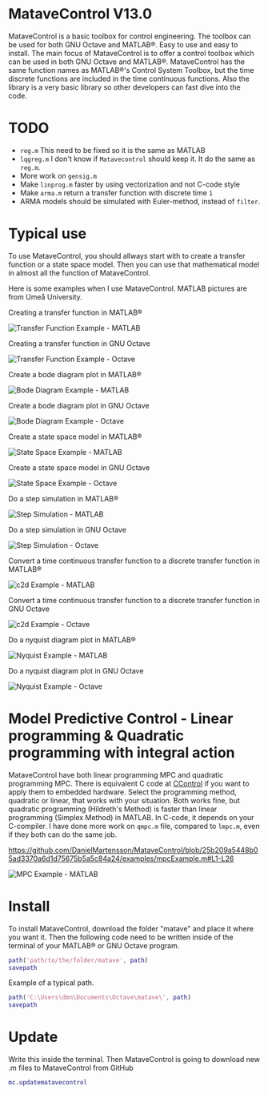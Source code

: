 # MataveControl V13.0
MataveControl is a basic toolbox for control engineering. The toolbox can be used for both GNU Octave and MATLAB®. Easy to use and easy to install. The main focus of MataveControl is to offer a control toolbox which can be used in both GNU Octave and MATLAB®. MataveControl has the same function names as MATLAB®'s Control System Toolbox, but the time discrete functions are included in the time continuous functions. Also the library is a very basic library so other developers can fast dive into the code.


# TODO

- `reg.m` This need to be fixed so it is the same as MATLAB
- `lqgreg.m` I don't know if `Matavecontrol` should keep it. It do the same as `reg.m`.
- More work on `gensig.m`
- Make `linprog.m` faster by using vectorization and not C-code style
- Make `arma.m` return a transfer function with discrete time `1`
- ARMA models should be simulated with Euler-method, instead of `filter`.

# Typical use

To use MataveControl, you should allways start with to create a transfer function or a state space model. Then you can use that mathematical model in almost all the function of MataveControl. 

Here is some examples when I use MataveControl. MATLAB pictures are from Umeå University.

Creating a transfer function in MATLAB®

![Transfer Function Example - MATLAB](examples/transferFunctionExmapleMATLAB.png)

Creating a transfer function in GNU Octave

![Transfer Function Example - Octave](examples/transferFunctionExmapleOctave.png)

Create a bode diagram plot in MATLAB®

![Bode Diagram Example - MATLAB](examples/bodeExampleMATLAB.png)

Create a bode diagram plot in GNU Octave

![Bode Diagram Example - Octave](examples/bodeExampleOctave.png)

Create a state space model in MATLAB®

![State Space Example - MATLAB](examples/stateSpaceExampleMATLAB.png)

Create a state space model in GNU Octave 

![State Space Example - Octave](examples/stateSpaceExampleOctave.png)

Do a step simulation in MATLAB®

![Step Simulation - MATLAB](examples/stepExampleMATLAB.png)

Do a step simulation in GNU Octave

![Step Simulation - Octave](examples/stepExampleOctave.png)

Convert a time continuous transfer function to a discrete transfer function in MATLAB®

![c2d Example - MATLAB](examples/c2dExampleMATLAB.png)

Convert a time continuous transfer function to a discrete transfer function in GNU Octave

![c2d Example - Octave](examples/c2dExampleOctave.png)

Do a nyquist diagram plot in MATLAB®

![Nyquist Example - MATLAB](examples/nyquistExampleMATLAB.png)

Do a nyquist diagram plot in GNU Octave

![Nyquist Example - Octave](examples/nyquistExampleOctave.png)

# Model Predictive Control - Linear programming & Quadratic programming with integral action

MataveControl have both linear programming MPC and quadratic programming MPC. There is equivalent C code at [CControl](https://github.com/DanielMartensson/CControl) if you want to apply them to embedded hardware. Select the programming method, quadratic or linear, that works with your situation. Both works fine, but quadratic programming (Hildreth's Method) is faster than linear programming (Simplex Method) in MATLAB. In C-code, it depends on your C-compiler. I have done more work on `qmpc.m` file, compared to `lmpc.m`, even if they both can do the same job.

https://github.com/DanielMartensson/MataveControl/blob/25b209a5448b05ad3370a6d1d75675b5a5c84a24/examples/mpcExample.m#L1-L26

![MPC Example - MATLAB](examples/mpcExampleMATLAB.png)

# Install
To install MataveControl, download the folder "matave" and place it where you want it. Then the following code need to be written inside of the terminal of your MATLAB® or GNU Octave program. 

```matlab
path('path/to/the/folder/matave', path)
savepath
```
Example of a typical path.

```matlab
path('C:\Users\dmn\Documents\Octave\matave\', path)
savepath
```

# Update
Write this inside the terminal. Then MataveControl is going to download new .m files to MataveControl from GitHub

```matlab
mc.updatematavecontrol
```

